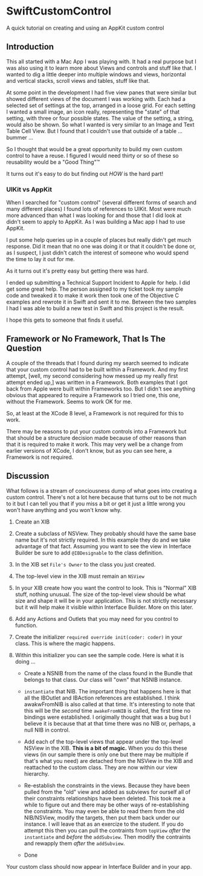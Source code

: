 # SwiftCustomControl

A quick tutorial on creating and using an AppKit custom control

## Introduction

This all started with a Mac App I was playing with.
It had a real purpose but I was also using it to learn more about Views and controls and stuff like that.
I wanted to dig a little deeper into multiple windows and views, horizontal and vertical stacks, scroll views and tables,
stuff like that.

At some point in the development I had five view panes that were similar but showed different views of the document
I was working with.
Each had a selected set of settings at the top, arranged in a loose grid.
For each setting I wanted a small image, an icon really, representing the "state" of that setting, with three or four
possible states.
The value of the setting, a string, would also be shown.
So what I wanted is very similar to an Image and Text Table Cell View.
But I found that I couldn't use that outside of a table ...  bummer ...

So I thought that would be a great opportunity to build my own custom control to have a reuse.
I figured I would need thirty or so of these so reusability would be a "Good Thing"™

It turns out it's easy to do but finding out *HOW* is the hard part!

### UIKit vs AppKit

When I searched for "custom control" (several different forms of search and many different places) I found
lots of references to UIKit.
Most were much more advanced than what I was looking for and those that I did look at didn't seem to apply to AppKit.
As I was building a Mac app I had to use AppKit.

I put some help queries up in a couple of places but really didn't get much response.
Did it mean that no one was doing it or that it couldn't be done or, as I suspect, I just didn't catch
the interest of someone who would spend the time to lay it out for me.

As it turns out it's pretty easy but getting there was hard.

I ended up submitting a Technical Support Incident to Apple for help.
I did get some great help.
The person assigned to my ticket took my sample code and tweaked it to make it work
then took one of the Objective C examples and rewrote it in Swift and sent it to me.
Between the two samples I had I was able to build a new test in Swift and this
project is the result.

I hope this gets to someone that finds it useful.

## Framework or No Framework, That Is The Question

A couple of the threads that I found during my search seemed to indicate that your custom control had
to be built within a Framework.
And my first attempt, [well, my second considering how messed up my really first attempt ended up,]
was written in a Framework.
Both examples that I got back from Apple were built within Frameworks too.
But I didn't see anything obvious that appeared to require a Framework so I tried one, this one,
without the Framework.
Seems to work OK for me.

So, at least at the XCode 8 level, a Framework is not required for this to work.

There may be reasons to put your custom controls into a Framework but that should be a structure decision
made because of other reasons than that it is required to make it work.
This may very well be a change from earlier versions of XCode, I don't know, but as you can see
here, a Framework is not required.

## Discussion

What follows is a stream of conciousness dump of what goes into creating a custom control.
There's not a lot here because that turns out to be not much to it
but I can tell you that if you miss a bit or get it just a little wrong you won't have
anything and you won't know why.

1. Create an XIB

1. Create a subclass of NSView.
They probably should have the same base name but it's not strictly required.
In this example they do and we take advantage of that fact.
Assuming you want to see the view in Interface Builder be sure to add `@IBDesignable` to the class definition.

1. In the XIB set `File's Owner` to the class you just created.

1. The top-level view in the XIB must remain an `NSView`

1. In your XIB create how you want the control to look.
This is "Normal" XIB stuff, nothing unusual.
The size of the top-level view should be what size and shape it will be in your application.
This is not strictly necessary but it will help make it visible within Interface Builder.
More on this later.

1. Add any Actions and Outlets that you may need for you control to function.

1. Create the initializer `required override init(coder: coder)` in your class.
This is where the magic happens.

1. Within this initializer you can see the sample code.
Here is what it is doing ...

    * Create a NSNIB from the name of the class found in the Bundle that belongs to that class.
Our class will "own" that NSNIB instance.

    * `instantiate` that NIB. The important thing that happens here is that all the IBOutlet and IBAction references are
established.
I think awakwFromNIB is also called at that time.
It's interesting to note that this will be the *second* time `awakeFromNIB` is called, the first time no bindings were established.
I origimally thought that was a bug but I believe it is because that at that time there was no NIB or, perhaps, a null NIB in control.

    * Add each of the top-level views that appear under the top-level NSView in the XIB.
**This is a bit of magic.**
When you do this these views (in our sample there is only one but there may be multiple if that's what you need) are detached
from the NSView in the XIB and reattached to the custom class.
They are now within our view hierarchy.

    * Re-establish the constraints in the views.
Because they have been pulled from the "old" view and added as subviews for ourself all of their constraints relationships have been deleted.
This took me a while to figure out and there may be other ways of re-establishing the constraints.
You may even be able to read them from the old NIB/NSView, modify the targets, then put them back under our instance.
I will leave that as an exercize to the student.
If you do attempt this then you can pull the contraints from `topView` *after* the `instantiate` and *before* the `addSubview`.
Then modify the contraints and rewapply them *after* the `addSubview`.

    * Done

Your custom class should now appear in Interface Builder and in your app.
